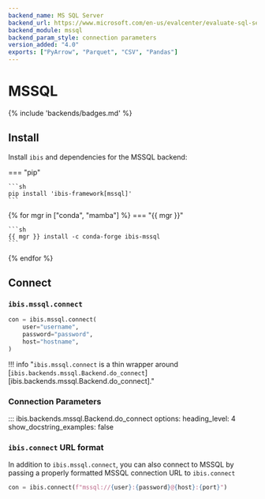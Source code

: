 ```yaml
---
backend_name: MS SQL Server
backend_url: https://www.microsoft.com/en-us/evalcenter/evaluate-sql-server-2022
backend_module: mssql
backend_param_style: connection parameters
version_added: "4.0"
exports: ["PyArrow", "Parquet", "CSV", "Pandas"]
---
```


# MSSQL

{% include 'backends/badges.md' %}

## Install

Install `ibis` and dependencies for the MSSQL backend:

=== "pip"

    ```sh
    pip install 'ibis-framework[mssql]'
    ```

{% for mgr in ["conda", "mamba"] %}
=== "{{ mgr }}"

    ```sh
    {{ mgr }} install -c conda-forge ibis-mssql
    ```

{% endfor %}

## Connect

### `ibis.mssql.connect`

```python
con = ibis.mssql.connect(
    user="username",
    password="password",
    host="hostname",
)
```

<!-- prettier-ignore-start -->
!!! info "`ibis.mssql.connect` is a thin wrapper around [`ibis.backends.mssql.Backend.do_connect`][ibis.backends.mssql.Backend.do_connect]."
<!-- prettier-ignore-end -->

### Connection Parameters

<!-- prettier-ignore-start -->
::: ibis.backends.mssql.Backend.do_connect
    options:
      heading_level: 4
      show_docstring_examples: false
<!-- prettier-ignore-end -->

### `ibis.connect` URL format

In addition to `ibis.mssql.connect`, you can also connect to MSSQL by
passing a properly formatted MSSQL connection URL to `ibis.connect`

```python
con = ibis.connect(f"mssql://{user}:{password}@{host}:{port}")
```
